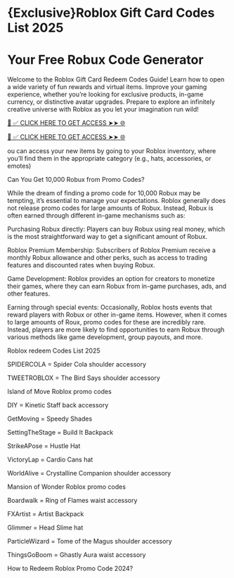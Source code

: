 # {Exclusive}Roblox Gift Card Codes List 2025 
# Your Free Robux Code Generator
Welcome to the Roblox Gift Card Redeem Codes Guide! Learn how to open a wide variety of fun rewards and virtual items. Improve your gaming experience, whether you’re looking for exclusive products, in-game currency, or distinctive avatar upgrades. Prepare to explore an infinitely creative universe with Roblox as you let your imagination run wild!

[📌 ✅ CLICK HERE TO GET ACCESS ➤➤ 🌐](https://appbitly.com/Roblox-2025)

[📌 ✅ CLICK HERE TO GET ACCESS ➤➤ 🌐](https://appbitly.com/Roblox-2025)

ou can access your new items by going to your Roblox inventory, where you’ll find them in the appropriate category (e.g., hats, accessories, or emotes)

Can You Get 10,000 Robux from Promo Codes?

While the dream of finding a promo code for 10,000 Robux may be tempting, it’s essential to manage your expectations. Roblox generally does not release promo codes for large amounts of Robux. Instead, Robux is often earned through different in-game mechanisms such as:

Purchasing Robux directly: Players can buy Robux using real money, which is the most straightforward way to get a significant amount of Robux.

Roblox Premium Membership: Subscribers of Roblox Premium receive a monthly Robux allowance and other perks, such as access to trading features and discounted rates when buying Robux.

Game Development: Roblox provides an option for creators to monetize their games, where they can earn Robux from in-game purchases, ads, and other features.

Earning through special events: Occasionally, Roblox hosts events that reward players with Robux or other in-game items.
However, when it comes to large amounts of Roux, promo codes for these are incredibly rare. Instead, players are more likely to find opportunities to earn Robux through various methods like game development, group payouts, and more.

Roblox redeem Codes List 2025

SPIDERCOLA = Spider Cola shoulder accessory

TWEETROBLOX = The Bird Says shoulder accessory

Island of Move Roblox promo codes

DIY = Kinetic Staff back accessory

GetMoving = Speedy Shades

SettingTheStage = Build It Backpack

StrikeAPose = Hustle Hat

VictoryLap = Cardio Cans hat

WorldAlive = Crystalline Companion shoulder accessory

Mansion of Wonder Roblox promo codes

Boardwalk = Ring of Flames waist accessory

FXArtist = Artist Backpack

Glimmer = Head Slime hat

ParticleWizard = Tome of the Magus shoulder accessory

ThingsGoBoom = Ghastly Aura waist accessory

How to Redeem Roblox Promo Code 2024?
